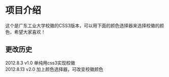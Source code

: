 ﻿项目介绍
=============

这个是广东工业大学校徽的CSS3版本，可以用下面的颜色选择器来选择校徽的颜色，希望大家喜欢！


更改历史
-------
2012.8.3 v1.0 单纯用css3实现校徽  </br>
2012.8.13 v2.0 加上颜色选择器，可改变校徽颜色

